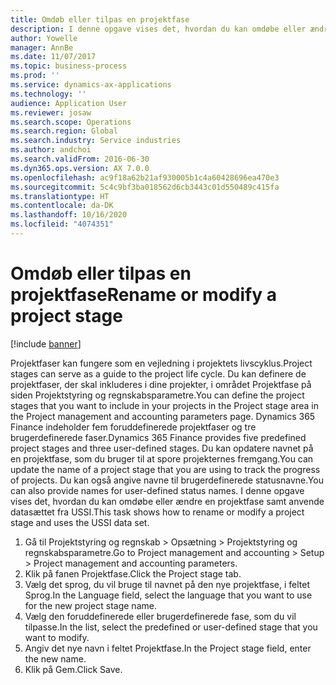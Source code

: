 ```yaml
---
title: Omdøb eller tilpas en projektfase
description: I denne opgave vises det, hvordan du kan omdøbe eller ændre en projektfase.
author: Yowelle
manager: AnnBe
ms.date: 11/07/2017
ms.topic: business-process
ms.prod: ''
ms.service: dynamics-ax-applications
ms.technology: ''
audience: Application User
ms.reviewer: josaw
ms.search.scope: Operations
ms.search.region: Global
ms.search.industry: Service industries
ms.author: andchoi
ms.search.validFrom: 2016-06-30
ms.dyn365.ops.version: AX 7.0.0
ms.openlocfilehash: ac9f18a62b21af930005b1c4a60428696ea470e3
ms.sourcegitcommit: 5c4c9bf3ba018562d6cb3443c01d550489c415fa
ms.translationtype: HT
ms.contentlocale: da-DK
ms.lasthandoff: 10/16/2020
ms.locfileid: "4074351"
---
```

# <a name="rename-or-modify-a-project-stage"></a><span data-ttu-id="dd917-103">Omdøb eller tilpas en projektfase</span><span class="sxs-lookup"><span data-stu-id="dd917-103">Rename or modify a project stage</span></span>

[!include [banner](../../includes/banner.md)]

<span data-ttu-id="dd917-104">Projektfaser kan fungere som en vejledning i projektets livscyklus.</span><span class="sxs-lookup"><span data-stu-id="dd917-104">Project stages can serve as a guide to the project life cycle.</span></span> <span data-ttu-id="dd917-105">Du kan definere de projektfaser, der skal inkluderes i dine projekter, i området Projektfase på siden Projektstyring og regnskabsparametre.</span><span class="sxs-lookup"><span data-stu-id="dd917-105">You can define the project stages that you want to include in your projects in the Project stage area in the Project management and accounting parameters page.</span></span> <span data-ttu-id="dd917-106">Dynamics 365 Finance indeholder fem foruddefinerede projektfaser og tre brugerdefinerede faser.</span><span class="sxs-lookup"><span data-stu-id="dd917-106">Dynamics 365 Finance provides five predefined project stages and three user-defined stages.</span></span> <span data-ttu-id="dd917-107">Du kan opdatere navnet på en projektfase, som du bruger til at spore projekternes fremgang.</span><span class="sxs-lookup"><span data-stu-id="dd917-107">You can update the name of a project stage that you are using to track the progress of projects.</span></span> <span data-ttu-id="dd917-108">Du kan også angive navne til brugerdefinerede statusnavne.</span><span class="sxs-lookup"><span data-stu-id="dd917-108">You can also provide names for user-defined status names.</span></span> <span data-ttu-id="dd917-109">I denne opgave vises det, hvordan du kan omdøbe eller ændre en projektfase samt anvende datasættet fra USSI.</span><span class="sxs-lookup"><span data-stu-id="dd917-109">This task shows how to rename or modify a project stage and uses the USSI data set.</span></span>

1. <span data-ttu-id="dd917-110">Gå til Projektstyring og regnskab > Opsætning > Projektstyring og regnskabsparametre.</span><span class="sxs-lookup"><span data-stu-id="dd917-110">Go to Project management and accounting > Setup > Project management and accounting parameters.</span></span>
2. <span data-ttu-id="dd917-111">Klik på fanen Projektfase.</span><span class="sxs-lookup"><span data-stu-id="dd917-111">Click the Project stage tab.</span></span>
3. <span data-ttu-id="dd917-112">Vælg det sprog, du vil bruge til navnet på den nye projektfase, i feltet Sprog.</span><span class="sxs-lookup"><span data-stu-id="dd917-112">In the Language field, select the language that you want to use for the new project stage name.</span></span>
4. <span data-ttu-id="dd917-113">Vælg den foruddefinerede eller brugerdefinerede fase, som du vil tilpasse.</span><span class="sxs-lookup"><span data-stu-id="dd917-113">In the list, select the predefined or user-defined stage that you want to modify.</span></span> 
5. <span data-ttu-id="dd917-114">Angiv det nye navn i feltet Projektfase.</span><span class="sxs-lookup"><span data-stu-id="dd917-114">In the Project stage field, enter the new name.</span></span>
6. <span data-ttu-id="dd917-115">Klik på Gem.</span><span class="sxs-lookup"><span data-stu-id="dd917-115">Click Save.</span></span>

